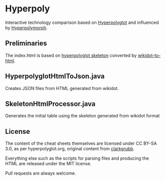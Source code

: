 # Hyperpoly

Interactive technology comparison based on [Hyperpolyglot](http://hyperpolyglot.org) and influenced by [Hyperpolymorph](https://github.com/betaveros/hyperpolymorph).

## Preliminaries

The index.html is based on [hyperpolyglot skeleton](https://raw.githubusercontent.com/clarkgrubb/hyperpolyglot/master/skeleton.txt) converted by [wikidot-to-html](https://github.com/clarkgrubb/wikidot-to-html).

## HyperpolyglotHtmlToJson.java

Creates JSON files from HTML generated from wikidot.

## SkeletonHtmlProcessor.java

Generates the initial table using the skeleton generated from wikidot format

## License

The content of the cheat sheets themselves are licensed under CC BY-SA 3.0, as per hyperpolyglot.org, original content from [clarkgrubb](https://github.com/clarkgrubb).

Everything else such as the scripts for parsing files and producing the HTML are released under the MIT license.

Pull requests are always welcome.